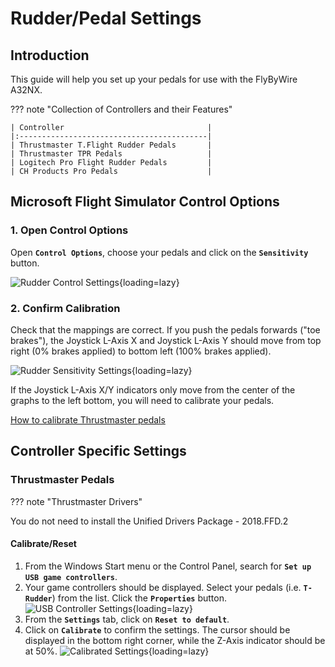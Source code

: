 # Rudder/Pedal Settings

## Introduction

This guide will help you set up your pedals for use with the FlyByWire A32NX.


??? note "Collection of Controllers and their Features"

    | Controller                                |
    |:------------------------------------------|
    | Thrustmaster T.Flight Rudder Pedals       |
    | Thrustmaster TPR Pedals                   |
    | Logitech Pro Flight Rudder Pedals         |
    | CH Products Pro Pedals                    |

## Microsoft Flight Simulator Control Options

### 1. Open Control Options

Open **`Control Options`**, choose your pedals and click on the **`Sensitivity`** button.

![Rudder Control Settings](../../assets/rudder/ThrustmasterRudderSettings.jpg "Rudder Control Settings"){loading=lazy}

### 2. Confirm Calibration

Check that the mappings are correct. If you push the pedals forwards ("toe brakes"), the Joystick L-Axis X and Joystick L-Axis Y should move from top right (0% brakes applied) to bottom left (100% brakes applied).

![Rudder Sensitivity Settings](../../assets/rudder/ThrustmasterRudderSensitiviy.jpg "Rudder Sensitivity Settings"){loading=lazy}

If the Joystick L-Axis X/Y indicators only move from the center of the graphs to the left bottom, you will need to calibrate your pedals.

[How to calibrate Thrustmaster pedals](#thrustmaster-pedals)

## Controller Specific Settings

### Thrustmaster Pedals

??? note "Thrustmaster Drivers"

You do not need to install the Unified Drivers Package - 2018.FFD.2

#### Calibrate/Reset

1. From the Windows Start menu or the Control Panel, search for **`Set up USB game controllers`**.
2. Your game controllers should be displayed. Select your pedals (i.e. **`T-Rudder`**) from the list. Click the **`Properties`** button. ![USB Controller Settings](../../assets/rudder/GameControllersThrustmaster.jpg "USB Controller Settings"){loading=lazy}
3. From the **`Settings`** tab, click on **`Reset to default`**.
4. Click on **`Calibrate`** to confirm the settings. The cursor should be displayed in the bottom right corner, while the Z-Axis indicator should be at 50%. ![Calibrated Settings](../../assets/rudder/GameControllersRudderSettings.jpg "Calibrated Settings"){loading=lazy}
